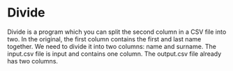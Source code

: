 # Divide
Divide is a program which you can split the second column in a CSV file into two. In the original, the first column contains the first and last name together. We need to divide it into two columns: name and surname. The input.csv file is input and contains one column. The output.csv file already has two columns.
